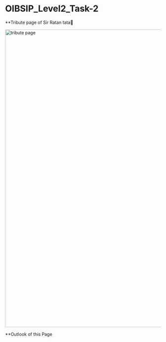 ﻿# OIBSIP_Level2_Task-2

**Tribute page of Sir Ratan tata🍂

<img width="960" alt="tribute page" src="https://github.com/jyothibhati/OIBSIP_Level2_Task-2/assets/113180060/7837a1d1-82e1-4d42-b285-d9ad8676c3bc">

**Outlook of this Page


